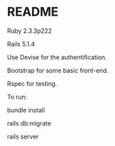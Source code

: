 # README

Ruby 2.3.3p222

Rails 5.1.4

Use Devise for the authentification.
  
Bootstrap for some basic front-end.
  
Rspec for testing.





To run:


bundle install

rails db:migrate

rails server

